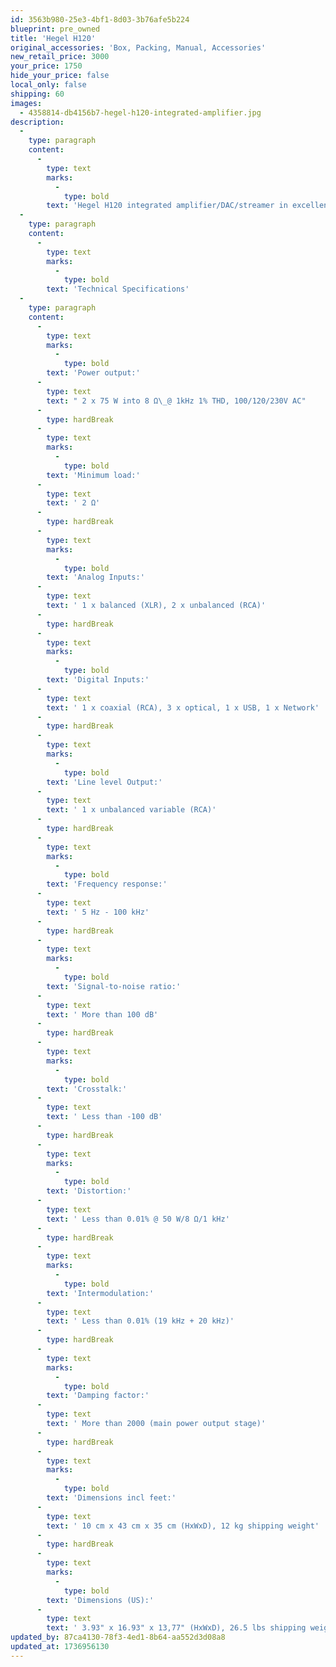 ```yaml
---
id: 3563b980-25e3-4bf1-8d03-3b76afe5b224
blueprint: pre_owned
title: 'Hegel H120'
original_accessories: 'Box, Packing, Manual, Accessories'
new_retail_price: 3000
your_price: 1750
hide_your_price: false
local_only: false
shipping: 60
images:
  - 4358814-db4156b7-hegel-h120-integrated-amplifier.jpg
description:
  -
    type: paragraph
    content:
      -
        type: text
        marks:
          -
            type: bold
        text: 'Hegel H120 integrated amplifier/DAC/streamer in excellent condition with original box, packing and accessories. Unit sells as new for $3,000.00. Black finish.'
  -
    type: paragraph
    content:
      -
        type: text
        marks:
          -
            type: bold
        text: 'Technical Specifications'
  -
    type: paragraph
    content:
      -
        type: text
        marks:
          -
            type: bold
        text: 'Power output:'
      -
        type: text
        text: " 2 x 75 W into 8 Ω\_@ 1kHz 1% THD, 100/120/230V AC"
      -
        type: hardBreak
      -
        type: text
        marks:
          -
            type: bold
        text: 'Minimum load:'
      -
        type: text
        text: ' 2 Ω'
      -
        type: hardBreak
      -
        type: text
        marks:
          -
            type: bold
        text: 'Analog Inputs:'
      -
        type: text
        text: ' 1 x balanced (XLR), 2 x unbalanced (RCA)'
      -
        type: hardBreak
      -
        type: text
        marks:
          -
            type: bold
        text: 'Digital Inputs:'
      -
        type: text
        text: ' 1 x coaxial (RCA), 3 x optical, 1 x USB, 1 x Network'
      -
        type: hardBreak
      -
        type: text
        marks:
          -
            type: bold
        text: 'Line level Output:'
      -
        type: text
        text: ' 1 x unbalanced variable (RCA)'
      -
        type: hardBreak
      -
        type: text
        marks:
          -
            type: bold
        text: 'Frequency response:'
      -
        type: text
        text: ' 5 Hz - 100 kHz'
      -
        type: hardBreak
      -
        type: text
        marks:
          -
            type: bold
        text: 'Signal-to-noise ratio:'
      -
        type: text
        text: ' More than 100 dB'
      -
        type: hardBreak
      -
        type: text
        marks:
          -
            type: bold
        text: 'Crosstalk:'
      -
        type: text
        text: ' Less than -100 dB'
      -
        type: hardBreak
      -
        type: text
        marks:
          -
            type: bold
        text: 'Distortion:'
      -
        type: text
        text: ' Less than 0.01% @ 50 W/8 Ω/1 kHz'
      -
        type: hardBreak
      -
        type: text
        marks:
          -
            type: bold
        text: 'Intermodulation:'
      -
        type: text
        text: ' Less than 0.01% (19 kHz + 20 kHz)'
      -
        type: hardBreak
      -
        type: text
        marks:
          -
            type: bold
        text: 'Damping factor:'
      -
        type: text
        text: ' More than 2000 (main power output stage)'
      -
        type: hardBreak
      -
        type: text
        marks:
          -
            type: bold
        text: 'Dimensions incl feet:'
      -
        type: text
        text: ' 10 cm x 43 cm x 35 cm (HxWxD), 12 kg shipping weight'
      -
        type: hardBreak
      -
        type: text
        marks:
          -
            type: bold
        text: 'Dimensions (US):'
      -
        type: text
        text: ' 3.93" x 16.93" x 13,77" (HxWxD), 26.5 lbs shipping weight'
updated_by: 87ca4130-78f3-4ed1-8b64-aa552d3d08a8
updated_at: 1736956130
---
```

